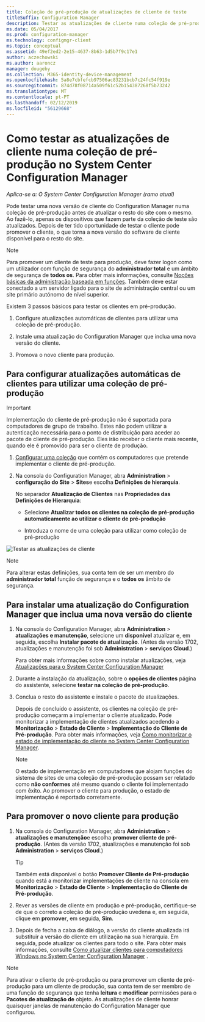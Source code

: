 ```yaml
---
title: Coleção de pré-produção de atualizações de cliente de teste
titleSuffix: Configuration Manager
description: Testar as atualizações de cliente numa coleção de pré-produção no System Center Configuration Manager.
ms.date: 05/04/2017
ms.prod: configuration-manager
ms.technology: configmgr-client
ms.topic: conceptual
ms.assetid: 49ef2ed2-2e15-4637-8b63-1d5b7f9c17e1
author: aczechowski
ms.author: aaroncz
manager: dougeby
ms.collection: M365-identity-device-management
ms.openlocfilehash: 5a8e7cbfefcb97506ac83231bcb7c24fc54f919e
ms.sourcegitcommit: 874d78f08714a509f61c52b154387268f5b73242
ms.translationtype: MT
ms.contentlocale: pt-PT
ms.lasthandoff: 02/12/2019
ms.locfileid: "56129668"
---
```

# <a name="how-to-test-client-upgrades-in-a-pre-production-collection-in-system-center-configuration-manager"></a>Como testar as atualizações de cliente numa coleção de pré-produção no System Center Configuration Manager

*Aplica-se a: O System Center Configuration Manager (ramo atual)*

Pode testar uma nova versão de cliente do Configuration Manager numa coleção de pré-produção antes de atualizar o resto do site com o mesmo.  Ao fazê-lo, apenas os dispositivos que fazem parte da coleção de teste são atualizados. Depois de ter tido oportunidade de testar o cliente pode promover o cliente, o que torna a nova versão do software de cliente disponível para o resto do site.

> [!NOTE]
> Para promover um cliente de teste para produção, deve fazer logon como um utilizador com função de segurança do **administrador total** e um âmbito de segurança de **todos os**. Para obter mais informações, consulte [Noções básicas da administração baseada em funções](/sccm/core/understand/fundamentals-of-role-based-administration). Também deve estar conectado a um servidor ligado para o site de administração central ou um site primário autónomo de nível superior.

 Existem 3 passos básicos para testar os clientes em pré-produção.  

1.  Configure atualizações automáticas de clientes para utilizar uma coleção de pré-produção.  

2.  Instale uma atualização do Configuration Manager que inclua uma nova versão do cliente.  

3.  Promova o novo cliente para produção.  

##  <a name="to-configure-automatic-client-upgrades-to-use-a-pre-production-collection"></a>Para configurar atualizações automáticas de clientes para utilizar uma coleção de pré-produção  
> [!IMPORTANT]
> Implementação do cliente de pré-produção não é suportada para computadores de grupo de trabalho. Estes não podem utilizar a autenticação necessária para o ponto de distribuição para aceder ao pacote de cliente de pré-produção.  Eles irão receber o cliente mais recente, quando ele é promovido para ser o cliente de produção.

1. [Configurar uma coleção](../collections/create-collections.md) que contém os computadores que pretende implementar o cliente de pré-produção.   

2. Na consola do Configuration Manager, abra **Administration** > **configuração do Site** > **Sites**e escolha  **Definições de hierarquia**.  

    No separador **Atualização de Clientes** nas **Propriedades das Definições de Hierarquia**:  

   -   Selecione **Atualizar todos os clientes na coleção de pré-produção automaticamente ao utilizar o cliente de pré-produção**  

   -   Introduza o nome de uma coleção para utilizar como coleção de pré-produção  

![Testar as atualizações de cliente](media/test-client-upgrades.png)

>[!NOTE]
>Para alterar estas definições, sua conta tem de ser um membro do **administrador total** função de segurança e o **todos os** âmbito de segurança.


##  <a name="to-install-a-configuration-manager-update-that-includes-a-new-version-of-the-client"></a>Para instalar uma atualização do Configuration Manager que inclua uma nova versão do cliente  

1.  Na consola do Configuration Manager, abra **Administration** > **atualizações e manutenção**, selecione um **disponível** atualizar e, em seguida, escolha **Instalar pacote de atualização**. (Antes da versão 1702, atualizações e manutenção foi sob **Administration** > **serviços Cloud**.)

     Para obter mais informações sobre como instalar atualizações, veja [Atualizações para o System Center Configuration Manager](../../../../core/servers/manage/updates.md)  

2.  Durante a instalação da atualização, sobre o **opções de clientes** página do assistente, selecione **testar na coleção de pré-produção**.  

3.  Conclua o resto do assistente e instale o pacote de atualizações.  

     Depois de concluído o assistente, os clientes na coleção de pré-produção começarm a implementar o cliente atualizado. Pode monitorizar a implementação de clientes atualizados acedendo a **Monitorização** > **Estado de Cliente** > **Implementação do Cliente de Pré-produção**. Para obter mais informações, veja [Como monitorizar o estado de implementação do cliente no System Center Configuration Manager](../../../../core/clients/deploy/monitor-client-deployment-status.md).

    > [!NOTE]
    > O estado de implementação em computadores que alojam funções do sistema de sites de uma coleção de pré-produção possam ser relatado como **não conformes** até mesmo quando o cliente foi implementado com êxito. Ao promover o cliente para produção, o estado de implementação é reportado corretamente.

##  <a name="to-promote-the-new-client-to-production"></a>Para promover o novo cliente para produção  

1.  Na consola do Configuration Manager, abra **Administration** > **atualizações e manutenção**e escolha **promover cliente de pré-produção**. (Antes da versão 1702, atualizações e manutenção foi sob **Administration** > **serviços Cloud**.)

    > [!TIP]
    > Também está disponível o botão **Promover Cliente de Pré-produção** quando está a monitorizar implementações de cliente na consola em **Monitorização** > **Estado de Cliente** > **Implementação do Cliente de Pré-produção**.

2.  Rever as versões de cliente em produção e pré-produção, certifique-se de que o correto a coleção de pré-produção uvedena e, em seguida, clique em **promover**, em seguida, **Sim**.  

3.  Depois de fecha a caixa de diálogo, a versão do cliente atualizada irá substituir a versão do cliente em utilização na sua hierarquia. Em seguida, pode atualizar os clientes para todo o site. Para obter mais informações, consulte [Como atualizar clientes para computadores Windows no System Center Configuration Manager](../../../../core/clients/manage/upgrade/upgrade-clients-for-windows-computers.md) .  

>[!NOTE]
>Para ativar o cliente de pré-produção ou para promover um cliente de pré-produção para um cliente de produção, sua conta tem de ser membro de uma função de segurança que tenha **leitura** e **modificar** permissões para o **Pacotes de atualização de** objeto.
>As atualizações de cliente honrar quaisquer janelas de manutenção do Configuration Manager que configurou.
